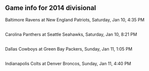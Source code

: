## Game info for 2014 divisional
Baltimore Ravens at New England Patriots, Saturday, Jan 10, 4:35 PM

<br/>Carolina Panthers at Seattle Seahawks, Saturday, Jan 10, 8:21 PM

<br/>Dallas Cowboys at Green Bay Packers, Sunday, Jan 11, 1:05 PM

<br/>Indianapolis Colts at Denver Broncos, Sunday, Jan 11, 4:40 PM

